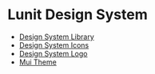 # Lunit Design System

- [Design System Library](packages/design-system/)
- [Design System Icons](packages/design-system-icons/)
- [Design System Logo](packages/design-system-logo/)
- [Mui Theme](packages/mui-theme/)
